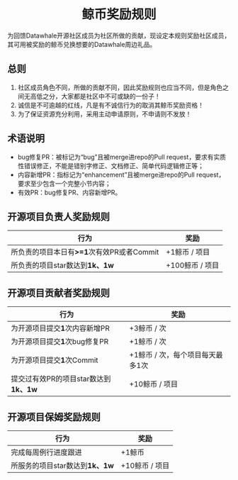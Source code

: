 <div align=center><h1>鲸币奖励规则</h1></div>

为回馈Datawhale开源社区成员为社区所做的贡献，现设定本规则奖励社区成员，其可用被奖励的鲸币兑换想要的Datawhale周边礼品。

## 总则
1. 社区成员角色不同，所做的贡献不同，因此奖励规则也应当不同，但是角色之间无高低之分，大家都是社区中不可或缺的一份子！
2. 诚信是不可逾越的红线，凡是有不诚信行为的取消其鲸币奖励资格！
3. 为了保证资源充分利用，采用主动申请原则，不申请则不发放！
   
## 术语说明
- bug修复PR：被标记为“bug”且被merge进repo的Pull request，要求有实质性错误修正，不能是错别字修正、文档修正、简单代码逻辑修正等；
- 内容新增PR：指标记为“enhancement”且被merge进repo的Pull request，要求至少包含一个完整小节内容；
- 有效PR：bug修复PR、内容新增PR。

## 开源项目负责人奖励规则
| 行为 | 奖励 |
| --- | --- |
| 所负责的项目本日有<strong>>=1</strong>次有效PR或者Commit | +1鲸币 / 项目 |
| 所负责的项目star数达到<strong>1k、1w</strong> | +100鲸币 / 项目 |

## 开源项目贡献者奖励规则
| 行为 | 奖励 |
| --- | --- |
| 为开源项目提交<strong>1</strong>次内容新增PR | +3鲸币 / 次 |
| 为开源项目提交<strong>1</strong>次bug修复PR | +1鲸币 / 次 |
| 为开源项目提交<strong>1</strong>次Commit | +1鲸币 / 次，每个项目每天最多1次 |
| 提交过有效PR的项目star数达到<strong>1k、1w</strong> | +10鲸币 / 项目 |

## 开源项目保姆奖励规则
| 行为 | 奖励 |
| --- | --- |
| 完成每周例行进度跟进 | +1鲸币 |
| 所服务的项目star数达到<strong>1k、1w</strong> | +10鲸币 / 项目 |
